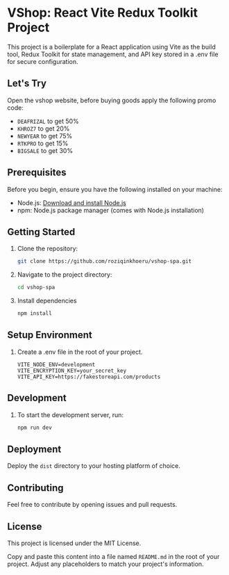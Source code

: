 # VShop: React Vite Redux Toolkit Project

This project is a boilerplate for a React application using Vite as the build tool, Redux Toolkit for state management, and API key stored in a .env file for secure configuration.

## Let's Try

Open the vshop website, before buying goods apply the following promo code:

- `DEAFRIZAL` to get 50%
- `KHROZ7` to get 20%
- `NEWYEAR` to get 75%
- `RTKPRO` to get 15%
- `BIGSALE` to get 30%

## Prerequisites

Before you begin, ensure you have the following installed on your machine:

- Node.js: [Download and install Node.js](https://nodejs.org/)
- npm: Node.js package manager (comes with Node.js installation)

## Getting Started

1. Clone the repository:

   ```bash
   git clone https://github.com/roziqinkhoeru/vshop-spa.git
   ```

2. Navigate to the project directory:

   ```bash
   cd vshop-spa
   ```

3. Install dependencies

   ```bash
   npm install
   ```

## Setup Environment

1. Create a .env file in the root of your project.

   ```env
   VITE_NODE_ENV=development
   VITE_ENCRYPTION_KEY=your_secret_key
   VITE_API_KEY=https://fakestoreapi.com/products
   ```

## Development

1. To start the development server, run:

   ```bash
   npm run dev
   ```

## Deployment

Deploy the `dist` directory to your hosting platform of choice.

## Contributing

Feel free to contribute by opening issues and pull requests.

## License

This project is licensed under the MIT License.

Copy and paste this content into a file named `README.md` in the root of your project. Adjust any placeholders to match your project's information.
